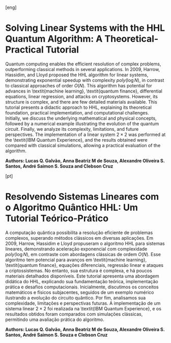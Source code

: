 [eng]
# Solving Linear Systems with the HHL Quantum Algorithm: A Theoretical-Practical Tutorial

Quantum computing enables the efficient resolution of complex problems, outperforming classical methods in several applications. In 2009, Harrow, Hassidim, and Lloyd proposed the HHL algorithm for linear systems, demonstrating exponential speedup with complexity $poly(\log N)$, in contrast to classical approaches of order $O(N)$. This algorithm has potential for advances in \textit{machine learning}, \textit{quantum finance}, differential equations, linear regression, and attacks on cryptosystems. However, its structure is complex, and there are few detailed materials available. This tutorial presents a didactic approach to HHL, explaining its theoretical foundation, practical implementation, and computational challenges. Initially, we discuss the underlying mathematical and physical concepts, followed by a numerical example illustrating the evolution of the quantum circuit. Finally, we analyze its complexity, limitations, and future perspectives. The implementation of a linear system $2 \times 2$ was performed at the \textit{IBM Quantum Experience}, and the results obtained were compared with classical simulations, allowing a practical evaluation of the algorithm.

**Authors: Lucas Q. Galvão, Anna Beatriz M de Souza, Alexandre Oliveira S. Santos, André Saimon S. Souza and Clebson Cruz**

[pt]
# Resolvendo Sistemas Lineares com o Algoritmo Quântico HHL: Um Tutorial Teórico-Prático

A computação quântica possibilita a resolução eficiente de problemas complexos, superando métodos clássicos em diversas aplicações. Em 2009, Harrow, Hassidim e Lloyd propuseram o algoritmo HHL para sistemas lineares, demonstrando aceleração exponencial com complexidade $poly(\log N)$, em contraste com abordagens clássicas de ordem $O(N)$. Esse algoritmo tem potencial para avanços em \textit{machine learning}, \textit{quantum finance}, equações diferenciais, regressão linear e ataques a criptossistemas. No entanto, sua estrutura é complexa, e há poucos materiais detalhados disponíveis. Este tutorial apresenta uma abordagem didática do HHL, explicando sua fundamentação teórica, implementação prática e desafios computacionais. Inicialmente, discutimos os conceitos matemáticos e físicos subjacentes, seguidos de um exemplo numérico ilustrando a evolução do circuito quântico. Por fim, analisamos sua complexidade, limitações e perspectivas futuras. A implementação de um sistema linear $2 \times 2$ foi realizada na \textit{IBM Quantum Experience}, e os resultados obtidos foram comparados com simulações clássicas, permitindo uma avaliação prática do algoritmo.

**Authors: Lucas Q. Galvão, Anna Beatriz M de Souza, Alexandre Oliveira S. Santos, André Saimon S. Souza e Clebson Cruz**
